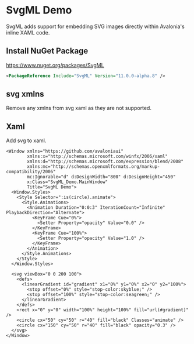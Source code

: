 # SvgML Demo

SvgML adds support for embedding SVG images directly within Avalonia's inline XAML code.

## Install NuGet Package

https://www.nuget.org/packages/SvgML

```xml
<PackageReference Include="SvgML" Version="11.0.0-alpha.8" />
```

## svg xmlns

Remove any xmlns from svg xaml as they are not supported.

## Xaml

Add svg to xaml.

```xaml
<Window xmlns="https://github.com/avaloniaui"
        xmlns:x="http://schemas.microsoft.com/winfx/2006/xaml"
        xmlns:d="http://schemas.microsoft.com/expression/blend/2008"
        xmlns:mc="http://schemas.openxmlformats.org/markup-compatibility/2006"
        mc:Ignorable="d" d:DesignWidth="800" d:DesignHeight="450"
        x:Class="SvgML_Demo.MainWindow"
        Title="SvgML Demo">
  <Window.Styles>
    <Style Selector=":is(circle).animate">
      <Style.Animations>
        <Animation Duration="0:0:3" IterationCount="Infinite" PlaybackDirection="Alternate">
          <KeyFrame Cue="0%">
            <Setter Property="opacity" Value="0.0" />
          </KeyFrame>
          <KeyFrame Cue="100%">
            <Setter Property="opacity" Value="1.0" />
          </KeyFrame>
        </Animation>
      </Style.Animations>
    </Style>
  </Window.Styles>

  <svg viewBox="0 0 200 100">
    <defs>
      <linearGradient id="gradient" x1="0%" y1="0%" x2="0" y2="100%">
        <stop offset="0%" style="stop-color:skyblue;" />
        <stop offset="100%" style="stop-color:seagreen;" />
      </linearGradient>
    </defs>
    <rect x="0" y="0" width="100%" height="100%" fill="url(#gradient)" />
    <circle cx="50" cy="50" r="40" fill="black" Classes="animate" />
    <circle cx="150" cy="50" r="40" fill="black" opacity="0.3" />
  </svg>
</Window>
```
